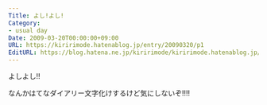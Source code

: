 ```yaml
---
Title: よし!よし!
Category:
- usual day
Date: 2009-03-20T00:00:00+09:00
URL: https://kiririmode.hatenablog.jp/entry/20090320/p1
EditURL: https://blog.hatena.ne.jp/kiririmode/kiririmode.hatenablog.jp/atom/entry/8454420450078213339
---
```



よしよし!!

なんかはてなダイアリー文字化けするけど気にしないぞ!!!!
